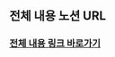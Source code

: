 ## 전체 내용 노션 URL
### [전체 내용 링크 바로가기](https://intriguing-tanker-1d1.notion.site/aec1c6ff243e4587922572e73e093e58?pvs=4)
